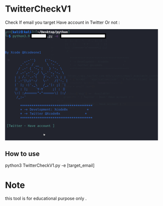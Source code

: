 # TwitterCheckV1
Check If email you target Have account  in Twitter Or not :

![Drag Racing](111.png)

## How to use 

python3 TwitterCheckV1.py -e [target_email] 

# Note 
this tool is for educational purpose only .

